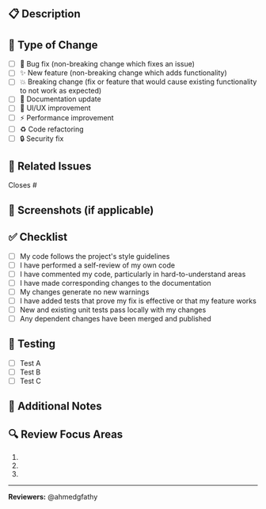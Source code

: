 ## 📋 Description
<!-- Provide a brief description of the changes in this PR -->

## 🎯 Type of Change
<!-- Mark the relevant option with an "x" -->
- [ ] 🐛 Bug fix (non-breaking change which fixes an issue)
- [ ] ✨ New feature (non-breaking change which adds functionality)
- [ ] 💥 Breaking change (fix or feature that would cause existing functionality to not work as expected)
- [ ] 📝 Documentation update
- [ ] 🎨 UI/UX improvement
- [ ] ⚡ Performance improvement
- [ ] ♻️ Code refactoring
- [ ] 🔒 Security fix

## 🔗 Related Issues
<!-- Link to related issues using #issue_number -->
Closes #

## 📸 Screenshots (if applicable)
<!-- Add screenshots to demonstrate UI changes -->

## ✅ Checklist
<!-- Mark completed items with an "x" -->
- [ ] My code follows the project's style guidelines
- [ ] I have performed a self-review of my own code
- [ ] I have commented my code, particularly in hard-to-understand areas
- [ ] I have made corresponding changes to the documentation
- [ ] My changes generate no new warnings
- [ ] I have added tests that prove my fix is effective or that my feature works
- [ ] New and existing unit tests pass locally with my changes
- [ ] Any dependent changes have been merged and published

## 🧪 Testing
<!-- Describe the tests you ran and how to reproduce them -->
- [ ] Test A
- [ ] Test B
- [ ] Test C

## 📝 Additional Notes
<!-- Add any additional notes, concerns, or context for reviewers -->

## 🔍 Review Focus Areas
<!-- Highlight specific areas where you'd like reviewers to focus -->
1. 
2. 
3. 

---
**Reviewers:** @ahmedgfathy
